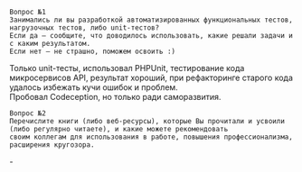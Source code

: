 ```text
Вопрос №1  
Занимались ли вы разработкой автоматизированных функциональных тестов, нагрузочных тестов, либо unit-тестов?
Если да – сообщите, что доводилось использовать, какие решали задачи и с каким результатом. 
Если нет – не страшно, поможем освоить :)
```

Только unit-тесты, использовал PHPUnit, тестирование кода микросервисов API, результат хороший, при рефакторинге старого кода удалось избежать кучи ошибок и проблем.  
Пробовал Codeception, но только ради саморазвития.

```text
Вопрос №2  
Перечислите книги (либо веб-ресурсы), которые Вы прочитали и усвоили (либо регулярно читаете), и какие можете рекомендовать 
своим коллегам для использования в работе, повышения профессионализма, расширения кругозора.
```

\-